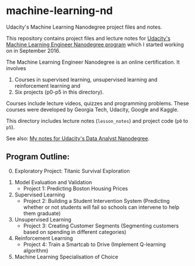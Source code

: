 # machine-learning-nd

Udacity's Machine Learning Nanodegree project files and notes.

This repository contains project files and lecture notes for [Udacity's Machine Learning Engineer Nanodegree program](https://www.udacity.com/course/machine-learning-engineer-nanodegree--nd009) which I started working on in September 2016.

The Machine Learning Engineer Nanodegree is an online certification. It involves

1. Courses in supervised learning, unsupervised learning and reinforcement learning and
2. Six projects (p0-p5 in this directory).

Courses include lecture videos, quizzes and programming problems. These courses were developed by Georgia Tech, Udacity, Google and Kaggle.

This directory includes lecture notes (`lesson_notes`) and project code (`p0` to `p5`).

See also: [My notes for Udacity's Data Analyst Nanodegree](https://www.udacity.com/course/data-analyst-nanodegree--nd002?v=a).

## Program Outline:

0) Exploratory Project: Titanic Survival Exploration

1. Model Evaluation and Validation
    - Project 1: Predicting Boston Housing Prices
2. Supervised Learning
    - Project 2: Building a Student Intervention System (Predicting whether or not students will fail so schools can intervene to help them graduate)
3. Unsupervised Learning
    - Project 3: Creating Customer Segments (Segmenting customers based on spending in different categories)
4. Reinforcement Learning
    - Project 4: Train a Smartcab to Drive (Implement Q-learning algorithm)
5. Machine Learning Specialisation of Choice